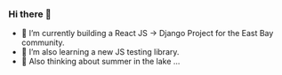 ### Hi there 👋

- 🌱 I’m currently building a React JS -> Django Project for the East Bay community.
- 🌱 I’m also learning a new JS testing library.
- 💬 Also thinking about summer in the lake ...

<!--
**sdbeng/sdbeng** is a ✨ _special_ ✨ repository because its `README.md` (this file) appears on your GitHub profile.

Here are some ideas to get you started:

- 🔭 I’m currently working on ...
- 🌱 I’m currently learning ...
- 👯 I’m looking to collaborate on ...
- 🤔 I’m looking for help with ...
- 💬 Ask me about ...
- 📫 How to reach me: ...
- 😄 Pronouns: ...
- ⚡ Fun fact: ...
-->


